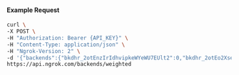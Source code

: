 <!-- Code generated for API Clients. DO NOT EDIT. -->

#### Example Request

```bash
curl \
-X POST \
-H "Authorization: Bearer {API_KEY}" \
-H "Content-Type: application/json" \
-H "Ngrok-Version: 2" \
-d '{"backends":{"bkdhr_2otEnzIrIdhvipkeWYeWU7EUlt2":0,"bkdhr_2otEo2Xse3cTaUI3GtY921fSoOW":1},"description":"acme weighted","metadata":"{\"environment\": \"staging\"}"}' \
https://api.ngrok.com/backends/weighted
```
